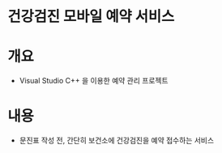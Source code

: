 # 건강검진 모바일 예약 서비스
# 개요
- Visual Studio C++ 을 이용한 예약 관리 프로젝트
# 내용
- 문진표 작성 전, 간단히 보건소에 건강검진을 예약 접수하는 서비스
